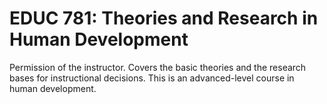 # EDUC 781: Theories and Research in Human Development

Permission of the instructor. Covers the basic theories and the research bases for instructional decisions. This is an advanced-level course in human development.